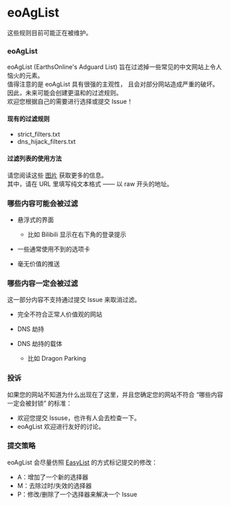 # eoAgList
这些规则目前可能正在被维护。

### eoAgList
eoAgList (EarthsOnline's Adguard List) 旨在过滤掉一些常见的中文网站上令人恼火的元素。  
值得注意的是 eoAgList 具有很强的主观性， 且会对部分网站造成严重的破坏。  
因此，未来可能会创建更温和的过滤规则。  
欢迎您根据自己的需要进行选择或提交 Issue！  

#### 现有的过滤规则
* strict_filters.txt
* dns_hijack_filters.txt

#### 过滤列表的使用方法
请您阅读这些 [图片](Guides/step_1.png) 获取更多的信息。  
其中，请在 URL 里填写纯文本格式 —— 以 raw 开头的地址。

### 哪些内容可能会被过滤
* 悬浮式的界面

  * 比如 Bilibili 显示在右下角的登录提示

* 一些通常使用不到的选项卡
* 毫无价值的推送

### 哪些内容一定会被过滤
这一部分内容不支持通过提交 Issue 来取消过滤。

* 完全不符合正常人价值观的网站
* DNS 劫持
* DNS 劫持的载体

  * 比如 Dragon Parking

### 投诉
如果您的网站不知道为什么出现在了这里，并且您确定您的网站不符合 “哪些内容一定会被封锁” 的标准：  
* 欢迎您提交 Issuse，也许有人会去检查一下。  
* eoAgList 欢迎进行友好的讨论。

### 提交策略
eoAgList 会尽量仿照 [EasyList](https://github.com/easylist/easylist/?tab=readme-ov-file#commit-policy) 的方式标记提交的修改：  
* A：增加了一个新的选择器
* M：去除过时/失效的选择器
* P：修改/删除了一个选择器来解决一个 Issue
